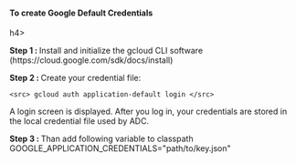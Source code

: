 <h4> To create Google Default Credentials </h4>h4>
<p>
<b> Step 1 : </b>Install and initialize the gcloud CLI software (https://cloud.google.com/sdk/docs/install)

<b> Step 2 : </b>Create your credential file:

    <src> gcloud auth application-default login </src>
     
     
A login screen is displayed. After you log in, your credentials are stored in the local credential file used by ADC.


<b> Step 3 : </b>
Than add following variable to classpath
 <src> GOOGLE_APPLICATION_CREDENTIALS="path/to/key.json" </src>

</p>
